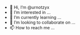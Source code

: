 - 👋 Hi, I’m @urnotzyx
- 👀 I’m interested in ...
- 🌱 I’m currently learning ...
- 💞️ I’m looking to collaborate on ...
- 📫 How to reach me ...

<!---
urnotzyx/urnotzyx is a ✨ special ✨ repository because its `README.md` (this file) appears on your GitHub profile.
You can click the Preview link to take a look at your changes.
--->
